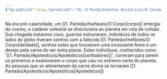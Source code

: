 ```yaml
---
{"dg-publish":true,"permalink":"/0. O Mundo/Eventos Históricos/A Calamidade/","tags":["gardenEntry"],"updated":"2025-06-15T19:59:24.515-03:00"}
---
```


Na era pré-calamidade, um [[1. Panteão/Inefáveis/O Corpo\|corpo]] emergiu do cosmo, o cadáver celestial se direcionava ao planeta em rota de colisão. 
Sua chegada instaurou caos, guerras estouraram, indivíduos de todos os lados do globo tiveram sonhos com a falecida [[1. Panteão/Inefáveis/O Corpo\|deidade]], sonhos estes que trouxeram uma incessante fome e um desejo pela carne do ser extra planar. Estes indivíduos, conhecidos como '[[1. Panteão/Apoteóticos/Apoteóticos\|sonhadores]]', correram para serem os primeiros a examinarem o corpo que caiu no extremo norte do planeta.
As pessoas que se alimentaram da carne divina se tornaram [[1. Panteão/Apoteóticos/Apoteóticos\|Apoteóticos]]